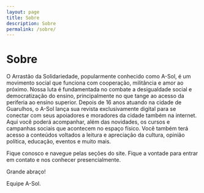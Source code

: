 ```yaml
---
layout: page
title: Sobre
description: Sobre
permalink: /sobre/
---
```


# Sobre

O Arrastão da Solidariedade, popularmente conhecido como A-Sol, é um movimento social que funciona com cooperação, militância e amor ao próximo. Nossa luta é fundamentada no combate a desigualdade social e democratização do ensino, principalmente no que tange ao acesso da periferia ao ensino superior.
Depois de 16 anos atuando na cidade de Guarulhos, o A-Sol lança sua revista exclusivamente digital  para se conectar com seus apoiadores e moradores da cidade também na internet.
Aqui você poderá acompanhar, além das novidades, os cursos e campanhas sociais que acontecem no espaço físico. Você também terá acesso a conteúdos voltados a leitura e apreciação da cultura, opinião política, educação, eventos e muito mais.

Fique conosco e navegue pelas seções do site. Fique a vontade para entrar em contato e nos conhecer presencialmente.

Grande abraço!


Equipe A-Sol.
